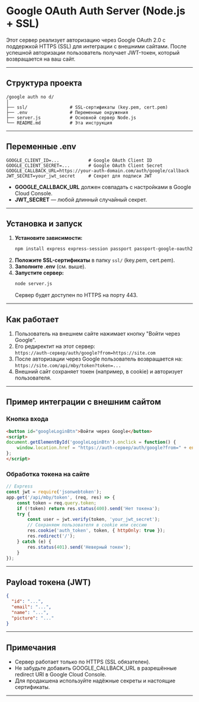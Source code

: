 # Google OAuth Auth Server (Node.js + SSL)

Этот сервер реализует авторизацию через Google OAuth 2.0 с поддержкой HTTPS (SSL) для интеграции с внешними сайтами. После успешной авторизации пользователь получает JWT-токен, который возвращается на ваш сайт.

---

## Структура проекта

```
/google auth no d/
│
├── ssl/                # SSL-сертификаты (key.pem, cert.pem)
├── .env                # Переменные окружения
├── server.js           # Основной сервер Node.js
└── README.md           # Эта инструкция
```

---

## Переменные .env

```
GOOGLE_CLIENT_ID=...           # Google OAuth Client ID
GOOGLE_CLIENT_SECRET=...       # Google OAuth Client Secret
GOOGLE_CALLBACK_URL=https://your-auth-domain.com/auth/google/callback
JWT_SECRET=your_jwt_secret     # Секрет для подписи JWT
```

- **GOOGLE_CALLBACK_URL** должен совпадать с настройками в Google Cloud Console.
- **JWT_SECRET** — любой длинный случайный секрет.

---

## Установка и запуск

1. **Установите зависимости:**
   ```bash
   npm install express express-session passport passport-google-oauth20 dotenv https jsonwebtoken
   ```
2. **Положите SSL-сертификаты** в папку `ssl/` (key.pem, cert.pem).
3. **Заполните .env** (см. выше).
4. **Запустите сервер:**
   ```bash
   node server.js
   ```
   Сервер будет доступен по HTTPS на порту 443.

---

## Как работает

1. Пользователь на внешнем сайте нажимает кнопку "Войти через Google".
2. Его редиректит на этот сервер:  
   `https://auth-сервер/auth/google?from=https://site.com`
3. После авторизации через Google пользователь возвращается на:  
   `https://site.com/api/mby/token?token=...`
4. Внешний сайт сохраняет токен (например, в cookie) и авторизует пользователя.

---

## Пример интеграции с внешним сайтом

### Кнопка входа
```html
<button id="googleLoginBtn">Войти через Google</button>
<script>
document.getElementById('googleLoginBtn').onclick = function() {
    window.location.href = "https://auth-сервер/auth/google?from=" + encodeURIComponent(window.location.origin);
};
</script>
```

### Обработка токена на сайте
```js
// Express
const jwt = require('jsonwebtoken');
app.get('/api/mby/token', (req, res) => {
    const token = req.query.token;
    if (!token) return res.status(400).send('Нет токена');
    try {
        const user = jwt.verify(token, 'your_jwt_secret');
        // Сохраняем пользователя в cookie или сессию
        res.cookie('auth_token', token, { httpOnly: true });
        res.redirect('/');
    } catch (e) {
        res.status(401).send('Неверный токен');
    }
});
```

---

## Payload токена (JWT)

```json
{
  "id": "...",
  "email": "...",
  "name": "...",
  "picture": "..."
}
```

---

## Примечания
- Сервер работает только по HTTPS (SSL обязателен).
- Не забудьте добавить GOOGLE_CALLBACK_URL в разрешённые redirect URI в Google Cloud Console.
- Для продакшена используйте надёжные секреты и настоящие сертификаты.

---
